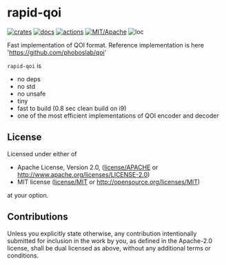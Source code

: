 # rapid-qoi

[![crates](https://img.shields.io/crates/v/rapid-qoi.svg?style=for-the-badge&label=rapid-qoi)](https://crates.io/crates/rapid-qoi)
[![docs](https://img.shields.io/badge/docs.rs-rapid--qoi-66c2a5?style=for-the-badge&labelColor=555555&logoColor=white)](https://docs.rs/rapid-qoi)
[![actions](https://img.shields.io/github/workflow/status/zakarumych/rapid-qoi/badge/master?style=for-the-badge)](https://github.com/zakarumych/rapid-qoi/actions?query=workflow%3ARust)
[![MIT/Apache](https://img.shields.io/badge/license-MIT%2FApache-blue.svg?style=for-the-badge)](COPYING)
![loc](https://img.shields.io/tokei/lines/github/zakarumych/rapid-qoi?style=for-the-badge)

Fast implementation of QOI format.
Reference implementation is here 'https://github.com/phoboslab/qoi'

`rapid-qoi` is
* no deps
* no std
* no unsafe
* tiny
* fast to build (0.8 sec clean build on i9)
* one of the most efficient implementations of QOI encoder and decoder

## License

Licensed under either of

* Apache License, Version 2.0, ([license/APACHE](license/APACHE) or http://www.apache.org/licenses/LICENSE-2.0)
* MIT license ([license/MIT](license/MIT) or http://opensource.org/licenses/MIT)

at your option.

## Contributions

Unless you explicitly state otherwise, any contribution intentionally submitted for inclusion in the work by you, as defined in the Apache-2.0 license, shall be dual licensed as above, without any additional terms or conditions.
